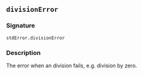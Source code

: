 ## `divisionError`

### Signature

```solidity
stdError.divisionError
```

### Description

The error when an division fails, e.g. division by zero.